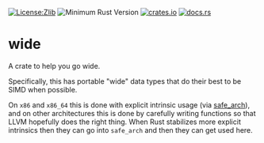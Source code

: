 [![License:Zlib](https://img.shields.io/badge/License-Zlib-brightgreen.svg)](https://opensource.org/licenses/Zlib)
![Minimum Rust Version](https://img.shields.io/badge/Min%20Rust-1.52-green.svg)
[![crates.io](https://img.shields.io/crates/v/wide.svg)](https://crates.io/crates/wide)
[![docs.rs](https://docs.rs/wide/badge.svg)](https://docs.rs/wide/)

# wide

A crate to help you go wide.

Specifically, this has portable "wide" data types that do their best to be SIMD when possible.

On `x86` and `x86_64` this is done with explicit intrinsic usage (via [safe_arch](https://docs.rs/safe_arch)), and on other architectures this is done by carefully writing functions so that LLVM hopefully does the right thing. When Rust stabilizes more explicit intrinsics then they can go into `safe_arch` and then they can get used here.


